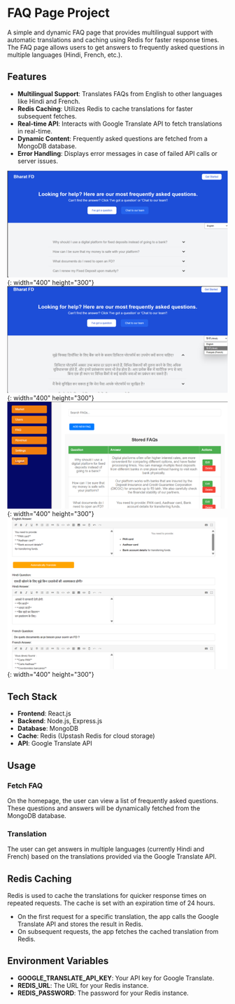 # FAQ Page Project

A simple and dynamic FAQ page that provides multilingual support with automatic translations and caching using Redis for faster response times. The FAQ page allows users to get answers to frequently asked questions in multiple languages (Hindi, French, etc.).

## Features

- **Multilingual Support**: Translates FAQs from English to other languages like Hindi and French.
- **Redis Caching**: Utilizes Redis to cache translations for faster subsequent fetches.
- **Real-time API**: Interacts with Google Translate API to fetch translations in real-time.
- **Dynamic Content**: Frequently asked questions are fetched from a MongoDB database.
- **Error Handling**: Displays error messages in case of failed API calls or server issues.

![Feature Image 1](./images/client1.png){: width="400" height="300"}
![Feature Image 2](./images/client2.png){: width="400" height="300"}
![Feature Image 3](./images/admin1.png){: width="400" height="300"}
![Feature Image 4](./images/admin2.png){: width="400" height="300"}

## Tech Stack

- **Frontend**: React.js
- **Backend**: Node.js, Express.js
- **Database**: MongoDB
- **Cache**: Redis (Upstash Redis for cloud storage)
- **API**: Google Translate API

## Usage

### Fetch FAQ
On the homepage, the user can view a list of frequently asked questions. These questions and answers will be dynamically fetched from the MongoDB database.

### Translation
The user can get answers in multiple languages (currently Hindi and French) based on the translations provided via the Google Translate API.

## Redis Caching

Redis is used to cache the translations for quicker response times on repeated requests. The cache is set with an expiration time of 24 hours.

- On the first request for a specific translation, the app calls the Google Translate API and stores the result in Redis.
- On subsequent requests, the app fetches the cached translation from Redis.

## Environment Variables

- **GOOGLE_TRANSLATE_API_KEY**: Your API key for Google Translate.
- **REDIS_URL**: The URL for your Redis instance.
- **REDIS_PASSWORD**: The password for your Redis instance.
